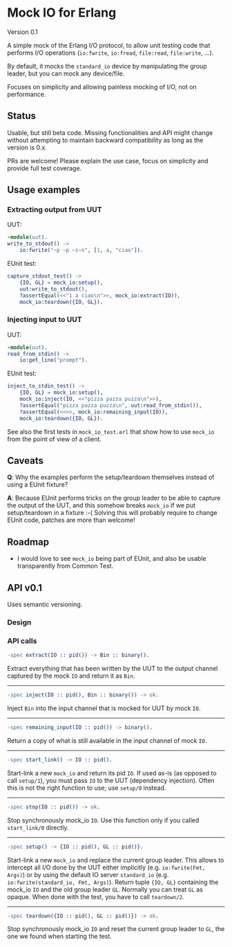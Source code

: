# Mock IO for Erlang

Version 0.1

A simple mock of the Erlang I/O protocol, to allow unit testing code that performs I/O operations (`io:fwrite`, `io:fread`, `file:read`, `file:write`, ...).

By default, it mocks the `standard_io` device by manipulating the group leader, but you can mock any device/file.

Focuses on simplicity and allowing painless mocking of I/O, not on performance.

## Status

Usable, but still beta code. Missing functionalities and API might change without attempting to maintain backward compatibility as long as the version is 0.x.

PRs are welcome! Please explain the use case, focus on simplicity and provide full test coverage.

## Usage examples

### Extracting output from UUT

UUT:
```erlang
-module(uut).
write_to_stdout() ->
    io:fwrite("~p ~p ~s~n", [1, a, "ciao"]).
```

EUnit test:

```erlang
capture_stdout_test() ->
    {IO, GL} = mock_io:setup(),
    uut:write_to_stdout(),
    ?assertEqual(<<"1 a ciao\n">>, mock_io:extract(IO)),
    mock_io:teardown({IO, GL}).
```

### Injecting input to UUT

UUT:

```erlang
-module(uut).
read_from_stdin() ->
    io:get_line("prompt").
```

EUnit test:

```erlang
inject_to_stdin_test() ->
    {IO, GL} = mock_io:setup(),
    mock_io:inject(IO, <<"pizza pazza puzza\n">>),
    ?assertEqual("pizza pazza puzza\n", uut:read_from_stdin()),
    ?assertEqual(<<>>, mock_io:remaining_input(IO)),
    mock_io:teardown({IO, GL}).
```

See also the first tests in `mock_io_test.erl` that show how to use `mock_io` from the point of view of a client.

## Caveats

**Q**: Why the examples perform the setup/teardown themselves instead of using a EUnit fixture?

**A**: Because EUnit performs tricks on the group leader to be able to capture the output of the UUT, and this somehow breaks `mock_io` if we put setup/teardown in a fixture :-( Solving this will probably require to change EUnit code, patches are more than welcome!

## Roadmap

- I would love to see `mock_io` being part of EUnit, and also be usable transparently from Common Test.

## API v0.1

Uses semantic versioning.

### Design

### API calls

```erlang
-spec extract(IO :: pid()) -> Bin :: binary().
```
Extract everything that has been written by the UUT to the output channel
captured by the mock `IO` and return it as `Bin`.

---

```erlang
-spec inject(IO :: pid(), Bin :: binary()) -> ok.
```
Inject `Bin` into the input channel that is mocked for UUT by mock `IO`.

---

```erlang
-spec remaining_input(IO :: pid()) -> binary().
```
Return a copy of what is still available in the input channel of mock `IO`.

---

```erlang
-spec start_link() -> IO :: pid().
```
Start-link a new `mock_io` and return its pid `IO`. If used as-is (as
opposed to call `setup/1`), you must pass `IO` to the UUT (dependency
injection). Often this is not the right function to use; use `setup/0`
instead.

---

```erlang
-spec stop(IO :: pid()) -> ok.
```
Stop synchronously mock_io `IO`. Use this function only if you called
`start_link/0` directly.

---

```erlang
-spec setup() -> {IO :: pid(), GL :: pid()}.
```
Start-link a new `mock_io` and replace the current group leader. This allows
to intercept all I/O done by the UUT either implicitly (e.g.
`io:fwrite(Fmt, Args)`) or by using the default IO server `standard_io`
(e.g. `io:fwrite(standard_io, Fmt, Args)`).
Return tuple `{IO, GL}` containing the mock_io `IO` and the old group leader
`GL`. Normally you can treat `GL` as opaque. When done with the test, you
have to call `teardown/2`.

---

```erlang
-spec teardown({IO :: pid(), GL :: pid()}) -> ok.
```
Stop synchronously mock_io `IO` and reset the current group leader to `GL`,
the one we found when starting the test.
